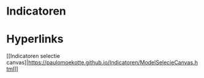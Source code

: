 # Indicatoren

# Hyperlinks

[[Indicatoren selectie canvas]|https://paulomoekotte.github.io/Indicatoren/ModelSelecieCanvas.html]]
